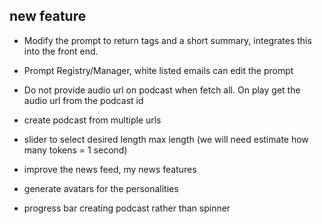 



## new feature

- Modify the prompt to return tags and a short summary, integrates this into the front end. 

- Prompt Registry/Manager, white listed emails can edit the prompt 

- Do not provide audio url on podcast when fetch all.  On play get the audio url from the podcast id 

- create podcast from multiple urls 

- slider to select desired length max length (we will need estimate how many tokens = 1 second)

- improve the news feed, my news features 

- generate avatars for the personalities

- progress bar creating podcast rather than spinner
